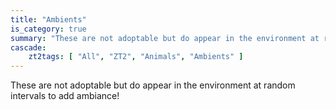 ```yaml
---
title: "Ambients"
is_category: true
summary: "These are not adoptable but do appear in the environment at random intervals to add ambiance!"
cascade:
    zt2tags: [ "All", "ZT2", "Animals", "Ambients" ]
---
```


These are not adoptable but do appear in the environment at random intervals to add ambiance!
